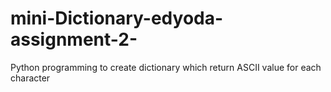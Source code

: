 # mini-Dictionary-edyoda-assignment-2-
Python programming to create dictionary which return ASCII value for each character

